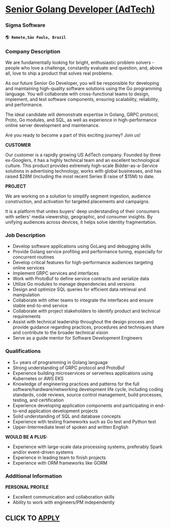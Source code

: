 # [Senior Golang Developer (AdTech)](https://www.remotewlb.com/apply/senior-golang-developer-adtech)  
### Sigma Software  
#### `🌎 Remote,São Paulo, Brazil`  

### **Company Description**

We are fundamentally looking for bright, enthusiastic problem solvers - people who love a challenge, constantly evaluate and question, and, above all, love to ship a product that solves real problems.

As our future Senior Go Developer, you will be responsible for developing and maintaining high-quality software solutions using the Go programming language. You will collaborate with cross-functional teams to design, implement, and test software components, ensuring scalability, reliability, and performance.

The ideal candidate will demonstrate expertise in Golang, GRPC protocol, Proto, Go modules, and SQL, as well as experience in high-performance online server development and maintenance.

Are you ready to become a part of this exciting journey? Join us!

**CUSTOMER**

Our customer is a rapidly growing US AdTech company. Founded by three ex-Googlers, it has a highly technical team and an excellent technological culture. This product provides extremely high-scale Bidder-as-a-Service solutions in advertising technology, works with global businesses, and has raised $28M (including the most recent Series B raise of $15M) to date.

 **PROJECT**

We are working on a solution to simplify segment ingestion, audience construction, and activation for targeted placements and campaigns.

It is a platform that unites buyers' deep understanding of their consumers with sellers' media viewership, geographic, and consumer insights. By unifying audiences across devices, it helps solve identity fragmentation.

### **Job Description**

  * Develop software applications using GoLang and debugging skills 
  * Provide Golang service profiling and performance tuning, especially for concurrent routines 
  * Develop critical features for high-performance audiences targeting online services 
  * Implement GRPC services and interfaces 
  * Work with ProtoBuf to define service contracts and serialize data 
  * Utilize Go modules to manage dependencies and versions 
  * Design and optimize SQL queries for efficient data retrieval and manipulation 
  * Collaborate with other teams to integrate the interfaces and ensure stable end-to-end service 
  * Collaborate with project stakeholders to identify product and technical requirements 
  * Assist with technical leadership throughout the design process and provide guidance regarding practices, procedures and techniques share and contribute to the broader technical vision 
  * Serve as a guide mentor for Software Development Engineers 

### **Qualifications**

  * 5+ years of programming in Golang language 
  * Strong understanding of GRPC protocol and ProtoBuf 
  * Experience building microservices or serverless applications using Kubernetes or AWS EKS 
  * Knowledge of engineering practices and patterns for the full software/hardware/networking development life cycle, including coding standards, code reviews, source control management, build processes, testing, and certification 
  * Experience developing application components and participating in end-to-end application development projects 
  * Solid understanding of SQL and database concepts 
  * Experience with testing frameworks such as Go test and Python test 
  * Upper-Intermediate level of spoken and written English 

**WOULD BE A PLUS:**

  * Experience with large-scale data processing systems, preferably Spark and/or event-driven systems 
  * Experience in leading team to finish projects 
  * Experience with ORM frameworks like GORM 

### **Additional Information**

 **PERSONAL PROFILE**

  * Excellent communication and collaboration skills 
  * Ability to work with engineers/PM independently 

  
## CLICK TO [APPLY](https://www.remotewlb.com/apply/senior-golang-developer-adtech)

